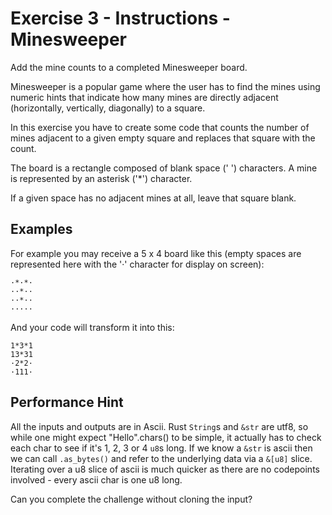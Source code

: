 # Exercise 3 - Instructions - Minesweeper

Add the mine counts to a completed Minesweeper board.

Minesweeper is a popular game where the user has to find the mines using
numeric hints that indicate how many mines are directly adjacent
(horizontally, vertically, diagonally) to a square.

In this exercise you have to create some code that counts the number of
mines adjacent to a given empty square and replaces that square with the
count.

The board is a rectangle composed of blank space (' ') characters. A mine
is represented by an asterisk ('\*') character.

If a given space has no adjacent mines at all, leave that square blank.

## Examples

For example you may receive a 5 x 4 board like this (empty spaces are
represented here with the '·' character for display on screen):

```
·*·*·
··*··
··*··
·····
```

And your code will transform it into this:

```
1*3*1
13*31
·2*2·
·111·
```

## Performance Hint

All the inputs and outputs are in Ascii. Rust `String`s and `&str` are utf8,
so while one might expect "Hello".chars() to be simple, it actually has to
check each char to see if it's 1, 2, 3 or 4 `u8`s long. If we know a `&str`
is ascii then we can call `.as_bytes()` and refer to the underlying data via a `&[u8]` slice.
Iterating over a u8 slice of ascii is much quicker as there are no codepoints
involved - every ascii char is one u8 long.

Can you complete the challenge without cloning the input?
